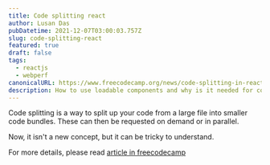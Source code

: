 ```yaml
---
title: Code splitting react
author: Lusan Das
pubDatetime: 2021-12-07T03:00:03.757Z
slug: code-splitting-react
featured: true
draft: false
tags:
  - reactjs
  - webperf
canonicalURL: https://www.freecodecamp.org/news/code-splitting-in-react-loadable-components/
description: How to use loadable components and why is it needed for code splitting on the server for React
---
```


Code splitting is a way to split up your code from a large file into smaller code bundles. These can then be requested on demand or in parallel.

Now, it isn't a new concept, but it can be tricky to understand.

For more details, please read [article in freecodecamp](https://www.freecodecamp.org/news/code-splitting-in-react-loadable-components/)
